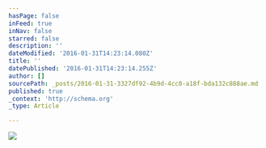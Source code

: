 ```yaml
---
hasPage: false
inFeed: true
inNav: false
starred: false
description: ''
dateModified: '2016-01-31T14:23:14.080Z'
title: ''
datePublished: '2016-01-31T14:23:14.255Z'
author: []
sourcePath: _posts/2016-01-31-3327df92-4b9d-4cc0-a18f-bda132c888ae.md
published: true
_context: 'http://schema.org'
_type: Article

---
```

![](https://the-grid-user-content.s3-us-west-2.amazonaws.com/2515f082-878c-4221-81c4-53e8edf88b1d.jpg)